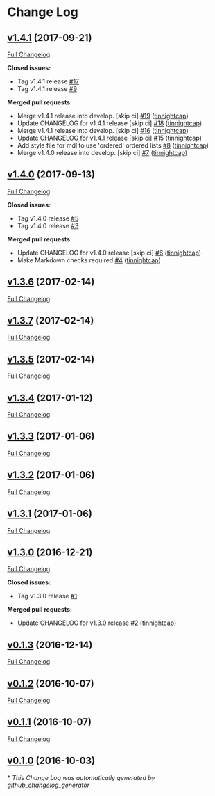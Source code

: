 # Change Log

## [v1.4.1](https://github.com/nubisproject/nubis-travis/tree/v1.4.1) (2017-09-21)
[Full Changelog](https://github.com/nubisproject/nubis-travis/compare/v1.4.0...v1.4.1)

**Closed issues:**

- Tag v1.4.1 release [\#17](https://github.com/nubisproject/nubis-travis/issues/17)
- Tag v1.4.1 release [\#9](https://github.com/nubisproject/nubis-travis/issues/9)

**Merged pull requests:**

- Merge v1.4.1 release into develop. \[skip ci\] [\#19](https://github.com/nubisproject/nubis-travis/pull/19) ([tinnightcap](https://github.com/tinnightcap))
- Update CHANGELOG for v1.4.1 release \[skip ci\] [\#18](https://github.com/nubisproject/nubis-travis/pull/18) ([tinnightcap](https://github.com/tinnightcap))
- Merge v1.4.1 release into develop. \[skip ci\] [\#16](https://github.com/nubisproject/nubis-travis/pull/16) ([tinnightcap](https://github.com/tinnightcap))
- Update CHANGELOG for v1.4.1 release \[skip ci\] [\#15](https://github.com/nubisproject/nubis-travis/pull/15) ([tinnightcap](https://github.com/tinnightcap))
- Add style file for mdl to use 'ordered' ordered lists [\#8](https://github.com/nubisproject/nubis-travis/pull/8) ([tinnightcap](https://github.com/tinnightcap))
- Merge v1.4.0 release into develop. \[skip ci\] [\#7](https://github.com/nubisproject/nubis-travis/pull/7) ([tinnightcap](https://github.com/tinnightcap))

## [v1.4.0](https://github.com/nubisproject/nubis-travis/tree/v1.4.0) (2017-09-13)
[Full Changelog](https://github.com/nubisproject/nubis-travis/compare/v1.3.6...v1.4.0)

**Closed issues:**

- Tag v1.4.0 release [\#5](https://github.com/nubisproject/nubis-travis/issues/5)
- Tag v1.4.0 release [\#3](https://github.com/nubisproject/nubis-travis/issues/3)

**Merged pull requests:**

- Update CHANGELOG for v1.4.0 release \[skip ci\] [\#6](https://github.com/nubisproject/nubis-travis/pull/6) ([tinnightcap](https://github.com/tinnightcap))
- Make Markdown checks required [\#4](https://github.com/nubisproject/nubis-travis/pull/4) ([tinnightcap](https://github.com/tinnightcap))

## [v1.3.6](https://github.com/nubisproject/nubis-travis/tree/v1.3.6) (2017-02-14)
[Full Changelog](https://github.com/nubisproject/nubis-travis/compare/v1.3.7...v1.3.6)

## [v1.3.7](https://github.com/nubisproject/nubis-travis/tree/v1.3.7) (2017-02-14)
[Full Changelog](https://github.com/nubisproject/nubis-travis/compare/v1.3.5...v1.3.7)

## [v1.3.5](https://github.com/nubisproject/nubis-travis/tree/v1.3.5) (2017-02-14)
[Full Changelog](https://github.com/nubisproject/nubis-travis/compare/v1.3.4...v1.3.5)

## [v1.3.4](https://github.com/nubisproject/nubis-travis/tree/v1.3.4) (2017-01-12)
[Full Changelog](https://github.com/nubisproject/nubis-travis/compare/v1.3.3...v1.3.4)

## [v1.3.3](https://github.com/nubisproject/nubis-travis/tree/v1.3.3) (2017-01-06)
[Full Changelog](https://github.com/nubisproject/nubis-travis/compare/v1.3.2...v1.3.3)

## [v1.3.2](https://github.com/nubisproject/nubis-travis/tree/v1.3.2) (2017-01-06)
[Full Changelog](https://github.com/nubisproject/nubis-travis/compare/v1.3.1...v1.3.2)

## [v1.3.1](https://github.com/nubisproject/nubis-travis/tree/v1.3.1) (2017-01-06)
[Full Changelog](https://github.com/nubisproject/nubis-travis/compare/v1.3.0...v1.3.1)

## [v1.3.0](https://github.com/nubisproject/nubis-travis/tree/v1.3.0) (2016-12-21)
[Full Changelog](https://github.com/nubisproject/nubis-travis/compare/v0.1.3...v1.3.0)

**Closed issues:**

- Tag v1.3.0 release [\#1](https://github.com/nubisproject/nubis-travis/issues/1)

**Merged pull requests:**

- Update CHANGELOG for v1.3.0 release [\#2](https://github.com/nubisproject/nubis-travis/pull/2) ([tinnightcap](https://github.com/tinnightcap))

## [v0.1.3](https://github.com/nubisproject/nubis-travis/tree/v0.1.3) (2016-12-14)
[Full Changelog](https://github.com/nubisproject/nubis-travis/compare/v0.1.2...v0.1.3)

## [v0.1.2](https://github.com/nubisproject/nubis-travis/tree/v0.1.2) (2016-10-07)
[Full Changelog](https://github.com/nubisproject/nubis-travis/compare/v0.1.1...v0.1.2)

## [v0.1.1](https://github.com/nubisproject/nubis-travis/tree/v0.1.1) (2016-10-07)
[Full Changelog](https://github.com/nubisproject/nubis-travis/compare/v0.1.0...v0.1.1)

## [v0.1.0](https://github.com/nubisproject/nubis-travis/tree/v0.1.0) (2016-10-03)


\* *This Change Log was automatically generated by [github_changelog_generator](https://github.com/skywinder/Github-Changelog-Generator)*